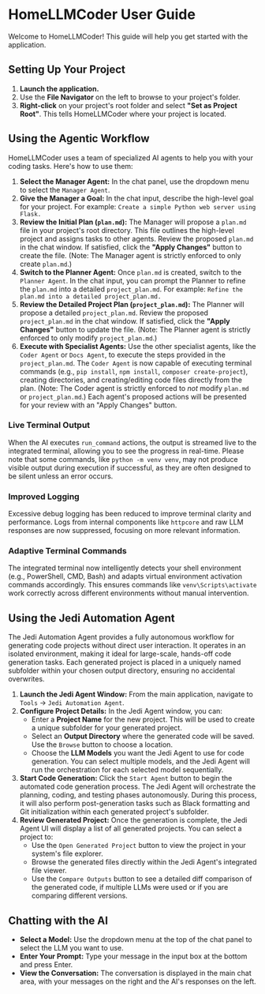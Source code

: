 # HomeLLMCoder User Guide

Welcome to HomeLLMCoder! This guide will help you get started with the application.

## Setting Up Your Project

1.  **Launch the application.**
2.  Use the **File Navigator** on the left to browse to your project's folder.
3.  **Right-click** on your project's root folder and select **"Set as Project Root"**. This tells HomeLLMCoder where your project is located.

## Using the Agentic Workflow

HomeLLMCoder uses a team of specialized AI agents to help you with your coding tasks. Here's how to use them:

1.  **Select the Manager Agent:** In the chat panel, use the dropdown menu to select the `Manager Agent`.
2.  **Give the Manager a Goal:** In the chat input, describe the high-level goal for your project. For example: `Create a simple Python web server using Flask.`
3.  **Review the Initial Plan (`plan.md`):** The Manager will propose a `plan.md` file in your project's root directory. This file outlines the high-level project and assigns tasks to other agents. Review the proposed `plan.md` in the chat window. If satisfied, click the **"Apply Changes"** button to create the file. (Note: The Manager agent is strictly enforced to only create `plan.md`.)
4.  **Switch to the Planner Agent:** Once `plan.md` is created, switch to the `Planner Agent`. In the chat input, you can prompt the Planner to refine the `plan.md` into a detailed `project_plan.md`. For example: `Refine the plan.md into a detailed project_plan.md.`
5.  **Review the Detailed Project Plan (`project_plan.md`):** The Planner will propose a detailed `project_plan.md`. Review the proposed `project_plan.md` in the chat window. If satisfied, click the **"Apply Changes"** button to update the file. (Note: The Planner agent is strictly enforced to only modify `project_plan.md`.)
6.  **Execute with Specialist Agents:** Use the other specialist agents, like the `Coder Agent` or `Docs Agent`, to execute the steps provided in the `project_plan.md`. The `Coder Agent` is now capable of executing terminal commands (e.g., `pip install`, `npm install`, `composer create-project`), creating directories, and creating/editing code files directly from the plan. (Note: The Coder agent is strictly enforced to *not* modify `plan.md` or `project_plan.md`.) Each agent's proposed actions will be presented for your review with an "Apply Changes" button.

### Live Terminal Output
When the AI executes `run_command` actions, the output is streamed live to the integrated terminal, allowing you to see the progress in real-time. Please note that some commands, like `python -m venv venv`, may not produce visible output during execution if successful, as they are often designed to be silent unless an error occurs.

### Improved Logging
Excessive debug logging has been reduced to improve terminal clarity and performance. Logs from internal components like `httpcore` and raw LLM responses are now suppressed, focusing on more relevant information.

### Adaptive Terminal Commands
The integrated terminal now intelligently detects your shell environment (e.g., PowerShell, CMD, Bash) and adapts virtual environment activation commands accordingly. This ensures commands like `venv\Scripts\activate` work correctly across different environments without manual intervention.

## Using the Jedi Automation Agent

The Jedi Automation Agent provides a fully autonomous workflow for generating code projects without direct user interaction. It operates in an isolated environment, making it ideal for large-scale, hands-off code generation tasks. Each generated project is placed in a uniquely named subfolder within your chosen output directory, ensuring no accidental overwrites.

1.  **Launch the Jedi Agent Window:** From the main application, navigate to `Tools` -> `Jedi Automation Agent`.
2.  **Configure Project Details:** In the Jedi Agent window, you can:
    -   Enter a **Project Name** for the new project. This will be used to create a unique subfolder for your generated project.
    -   Select an **Output Directory** where the generated code will be saved. Use the `Browse` button to choose a location.
    -   Choose the **LLM Models** you want the Jedi Agent to use for code generation. You can select multiple models, and the Jedi Agent will run the orchestration for each selected model sequentially.
3.  **Start Code Generation:** Click the `Start Agent` button to begin the automated code generation process. The Jedi Agent will orchestrate the planning, coding, and testing phases autonomously. During this process, it will also perform post-generation tasks such as Black formatting and Git initialization within each generated project's subfolder.
4.  **Review Generated Project:** Once the generation is complete, the Jedi Agent UI will display a list of all generated projects. You can select a project to:
    -   Use the `Open Generated Project` button to view the project in your system's file explorer.
    -   Browse the generated files directly within the Jedi Agent's integrated file viewer.
    -   Use the `Compare Outputs` button to see a detailed diff comparison of the generated code, if multiple LLMs were used or if you are comparing different versions.

## Chatting with the AI

-   **Select a Model:** Use the dropdown menu at the top of the chat panel to select the LLM you want to use.
-   **Enter Your Prompt:** Type your message in the input box at the bottom and press Enter.
-   **View the Conversation:** The conversation is displayed in the main chat area, with your messages on the right and the AI's responses on the left.
